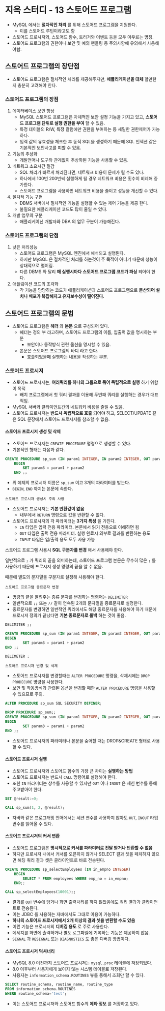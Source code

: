 # 지옥 스터디 - 13 스토어드 프로그램
- MySQL 에서는 **절차적인 처리** 를 위해 스토어드 프로그램을 지원한다.
  - 이를 스토어드 루틴이라고도 함
- 스토어드 프로시저와, 스토어드 함수, 트리거와 이벤트 등을 모두 아우르는 명칭.
- 스토어드 프로그램의 권한이나 보안 및 예외 핸들링 등 주의사항에 유의해서 사용해야함.

## 스토어드 프로그램의 장단점
- 스토어드 프로그램은 절차적인 처리를 제공해주지만, **애플리케이션을 대체** 할만한지 충분히 고려해야 한다.

### 스토어드 프로그램의 장점
1. 데이터베이스 보안 향상
    - MySQL 스토어드 프로그램은 자체적인 보안 설정 기능을 가지고 있고, **스토어드 프로그램 단위로 실행 권한을 부여** 할 수 있음.
    - 특정 테이블의 R/W, 특정 칼럼에만 권한을 부여하는 등 세밀한 권한제어가 가능하다.
    - 입력 값의 유효성을 체크한 후 동적 SQL을 생성하기 때문에 SQL 인젝션 같은 기본적인 보안사고를 피할 수 있음.
2. 기능의 추상화
    - 개발언어나 도구와 관계없이 추상화된 기능을 사용할 수 있음.
3. 네트워크 소요시간 절감
    - SQL 처리가 빠르게 처리된다면, 네트워크 비용이 문제가 될 수도 있다.
    - 하나에서 100번 200번씩 실행하게 될 경우 네트워크 비용은 횟수이 비례해 증가한다.
    - 스토어드 프로그램을 사용하면 네트워크 비용을 줄이고 성능을 개선할 수 있다.
4. 절차적 기능 구현
    - DBMS 서버에서 절차적인 기능을 실행할 수 있는 제어 기능을 제공 한다.
    - 불필요한 애플리케이션 코드도 많이 줄일 수 있다.
5. 개발 업무의 구분
    - 애플리케이션 개발자와 DBA 의 업무 구분이 가능해진다.

### 스토어드 프로그램의 단점
1. 낮은 처리성능
   - 스토어드 프로그램은 MySQL 엔진에서 해석되고 실행된다.
   - 하지만 MySQL 은 절차적인 처리를 하는것이 주 목적이 아니기 때문에 성능이 상대적으로 떨어짐.
   - 다른 DBMS 와 달리 **매 실행시마다 스토어드 프로그램 코드가 파싱** 되어야 한다.
2. 애플맄이션 코드의 조각화
   - 각 기능을 담당하는 코드가 애플리케이션과 스토어드 프로그램으로 **분산되어 설치나 배포가 복잡해지고 유지보수성이 떨어진다.**

## 스토어드 프로그램의 문법
- 스토어드 프로그램은 **헤더** 와 **본문** 으로 구성되어 있다.
  - 헤더는 정의 부 라고하며, 스토어드 프로그램의 이름, 입출력 값을 명시하는 부분
    - 보안이나 동작방식 관련 옵션을 명시할 수 있음.
  - 본문은 스토어드 프로그램의 바디 라고 한다.
    - 호출되었을때 실행하는 내용을 작성하는 부분.

### 스토어드 프로시저
- 스토어드 프로시저는, **여러쿼리를 하나의 그룹으로 묶어 독립적으로 실행** 하기 위함이 목적
  - 배치 프로그램에서 첫 쿼리 결과를 이용해 두번째 쿼리를 실행하는 경우가 대표적임.
- MySQL 서버와 클라이언트간의 네트워키 비용을 줄일 수 있음.
- 스토어드 프로시저는 **반드시 독립적으로 호출** 되어야 하고, SELECT/UPDATE 같은 SQL 문장에서 스토어드 프로시저를 참조할 수 없음.

#### 스토어드 프로시저 생성 및 삭제
- 스토어드 프로시저는 `CREATE PROCEDURE` 명령으로 생성할 수 있다.
- 기본적인 형태는 다음과 같다.

```sql
CREATE PROCEDURE sp_sum (IN param1 INTEGER, IN param2 INTEGER, OUT param3 INTEGER)
    BEGIN
        SET param3 = param1 + param2
    END ;;
```
- 위 예제의 프로시저 이름은 `sp_sum` 이고 3개의 파라미터를 받는다.
- `BEGIN`, `END` 까지는 본문에 속한다.

`스토어드 프로시저 생성시 주의 사항`
- 스토어드 프로시저는 **기본 반환값이 없음**
  - 내부에서 `RETURN` 명령으로 값을 반환할 수 없다.
- 스토어드 프로시저의 각 파라미터는 **3가지 특성** 을 가진다.
  - `IN` 타입은 입력 전용 파라미터. 본문에서 읽기 전용으로 이해하면 됨
  - `OUT` 타입은 출력 전용 파라미터. 실행 완료시 외부로 결과를 반환하는 용도
  - `INPUT` 타입은 입/출력 용도 모두 사용 가능

스토어드 프로그램 사용시 **SQL 구분자를 변경** 해서 사용해야 한다.

일반적으로 `;` 가 쿼리의 끝을 의미하는데, 스토어드 프로그램 본문은 무수히 많은 `;` 를 사용하기 때문에 프로시저 생성 명령의 끝을 알 수 없음.

때문에 별도의 문자열을 구분자로 설정해 사용해야 한다.

`스토어드 프로그램 종료문자 변경`
- 명령의 끝을 알려주는 종류 문자를 변경하는 명령어는 `DELIMITER`
- 일반적으로 `;;` 또는 `//` 같이 연속된 2개의 문자열을 종료문자로 설정한다.
- 종료문자를 변경하면 일반적인 쿼리에서도 해당 종료문자를 사용해야 하기 때문에 프로시저 정의가 끝났다면 **기본 종료문자로 롤백** 하는 것이 좋음.

```sql
DELIMITER ;;

CREATE PROCEDURE sp_sum (IN param1 INTEGER, IN param2 INTEGER, OUT param3 INTEGER)
BEGIN
        SET param3 = param1 + param2
END ;;

DELIMETER ;
```

`스토어드 프로시저 변경 및 삭제`
- 스토어드 프로시저를 변경할때는 `ALTER PROCEDURE` 명령을, 삭제시에는 `DROP PRODECURE` 명령을 사용한다.
- 보안 및 작동방식과 관련된 옵션을 변경할 때만 `ALTER PROCEDURE` 명령을 사용할 수 있으므로 주의.

```sql
ALTER PROCEDURE sp_sum SQL SECURITY DEFINER;

DROP PROCEDURE sp_sum;;
CREATE PROCEDURE sp_sum (IN param1 INTEGER, IN param2 INTEGER, OUT param3 INTEGER)
BEGIN
        SET param3 = param1 + param2
END ;;
```
- 스토어드 프로시저의 파라미터나 본문을 숮어할 때는 DROP&CREATE 형태로 사용할 수 있다.

#### 스토어드 프로시저 실행
- 스토어드 프로시저와 스토어드 함수의 가장 큰 차이는 **실행하는 방법**
- 스토어드 프로시저는 반드시 `CALL` 명령어로 실행해야 한다.
- 또한 `IN` 파라미터는 상수를 사용할 수 있지만 `OUT` 이나 `INOUT` 은 세션 변수를 통해 주고받아야 한다.

```sql
SET @result:=0;

CALL sp_sum(1, 2, @result);
```
- 자바와 같은 프로그래밍 언어에서는 세션 변수를 사용하지 않아도 `OUT`, `INOUT` 타입 변수를 읽어올 수 있다.

#### 스토어드 프로시저의 커서 변환
- 스토어드 프로그램은 **명시적으로 커서를 파라미터로 전달 받거나 반환할 수 없음**
- 하지만 프로시저 내에서 커서를 오픈하지 않거나 SELECT 결과 셋을 페치하지 않으면 해딩 쿼리 결과 셋은 클라이언트로 바로 전송된다.

```sql
CREATE PROCEDURE sp_selectEmployees (IN in_empno INTEGER)
    BEGIN
        SELECT * FROM employees WHERE emp_no = in_empno;
    END;;

CALL sp_selectEmployees(10001);;
```
- 결과를 `OUT` 변수에 담거나 화면 출력처리를 하지 않았음에도 쿼리 결과가 클라이언트로 전송된다.
- 이는 JDBC 를 사용하는 자바에서도 그대로 이용이 가능하다.
- **하나의 스토어드 프로시저에서 2개 이상의 결과 셋을 반환할 수도 있음**
- 이런 기능은 프로시저의 **디버깅 용도** 로 주로 사용한다.
- 메세지를 화면에 출력하거나 별도 로그파일에 기록하는 기능은 제공하지 않음.
- `SIGNAL` 과 `RESIGNAL`  또는 `DIAGNOSTICS` 도 좋은 디버깅 방법이다.

#### 스토어드 프로시저 딕셔너리
- MySQL 8.0 이전까지 스토어드 프로시저는 `mysql.proc` 테이블에 저장되었다.
- 8.0 이후부터 사용자에게 보이지 않는 시스템 테이블로 저장된다.
- 사용자는 `information_schema.ROUTINES` 뷰를 통해서 조회만 할 수 있다.

```sql
SELECT routine_schema, routine_name, routine_type
FROM information_schema.ROUTINES
WHERE routine_schema='test';
```
- 이는 스토어드 프로시저와 스토어드 함수의 **메타 정보** 를 저장하고 있다.